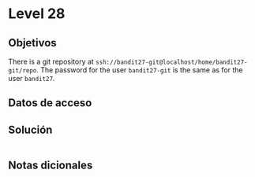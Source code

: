 # Level 28

## Objetivos
There is a git repository at `ssh://bandit27-git@localhost/home/bandit27-git/repo`. The password for the user `bandit27-git` is the same as for the user `bandit27`.

## Datos de acceso 

## Solución 
```bash

```

## Notas dicionales